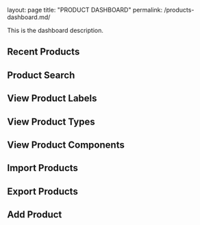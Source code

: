 
layout: page
title: "PRODUCT DASHBOARD"
permalink: /products-dashboard.md/


This is the dashboard description.

## Recent Products

## Product Search

## View Product Labels

## View Product Types

## View Product Components

## Import Products

## Export Products

## Add Product

